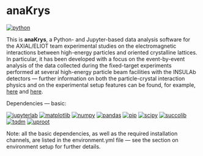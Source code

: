 # anaKrys

[![python](https://img.shields.io/badge/python-3-blue.svg)](https://www.python.org/)

This is **anaKrys**, a Python- and Jupyter-based data analysis software for the AXIAL/ELIOT team experimental studies on the electromagnetic interactions between high-energy particles and oriented crystalline lattices. In particular, it has been developed with a focus on the event-by-event analysis of the data collected during the fixed-target experiments performed at several high-energy particle beam facilities with the INSULAb detectors &mdash; further information on both the particle-crystal interaction physics and on the experimental setup features can be found, for example, [here](http://cds.cern.ch/record/1353904) and [here](http://annali.unife.it/iuss/article/view/1630).

Dependencies &mdash; basic:

[![jupyterlab](https://img.shields.io/badge/jupyterlab-blue.svg)](https://jupyterlab.readthedocs.io/en/stable/) [![matplotlib](https://img.shields.io/badge/matplotlib-blue.svg)](https://matplotlib.org/) [![numpy](https://img.shields.io/badge/numpy-blue.svg)](https://numpy.org/) [![pandas](https://img.shields.io/badge/pandas-blue.svg)](https://pandas.pydata.org/) [![pip](https://img.shields.io/badge/pip-blue.svg)](https://pip.pypa.io/en/stable/) [![scipy](https://img.shields.io/badge/scipy-blue.svg)](https://www.scipy.org/)  [![succolib](https://img.shields.io/badge/succolib-blue.svg)](https://github.com/mattiasoldani/succolib) [![tqdm](https://img.shields.io/badge/tqdm-blue.svg)](https://github.com/tqdm/tqdm) [![uproot](https://img.shields.io/badge/uproot-blue.svg)](https://github.com/scikit-hep/uproot) 

Note: all the basic dependencies, as well as the required installation channels, are listed in the environment.yml file &mdash; see the section on environment setup for further details.
